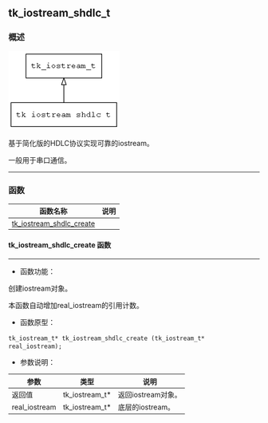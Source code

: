 ## tk\_iostream\_shdlc\_t
### 概述
![image](images/tk_iostream_shdlc_t_0.png)


 基于简化版的HDLC协议实现可靠的iostream。

 一般用于串口通信。


----------------------------------
### 函数
<p id="tk_iostream_shdlc_t_methods">

| 函数名称 | 说明 | 
| -------- | ------------ | 
| <a href="#tk_iostream_shdlc_t_tk_iostream_shdlc_create">tk\_iostream\_shdlc\_create</a> |  |
#### tk\_iostream\_shdlc\_create 函数
-----------------------

* 函数功能：

> <p id="tk_iostream_shdlc_t_tk_iostream_shdlc_create">
 创建iostream对象。

 本函数自动增加real_iostream的引用计数。





* 函数原型：

```
tk_iostream_t* tk_iostream_shdlc_create (tk_iostream_t* real_iostream);
```

* 参数说明：

| 参数 | 类型 | 说明 |
| -------- | ----- | --------- |
| 返回值 | tk\_iostream\_t* | 返回iostream对象。 |
| real\_iostream | tk\_iostream\_t* | 底层的iostream。 |
